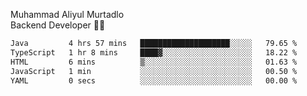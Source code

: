 Muhammad Aliyul Murtadlo
<br>
Backend Developer 👨‍💻
<br>
<!--START_SECTION:waka-->

```txt
Java         4 hrs 57 mins   ████████████████████░░░░░   79.65 %
TypeScript   1 hr 8 mins     ████▓░░░░░░░░░░░░░░░░░░░░   18.22 %
HTML         6 mins          ▒░░░░░░░░░░░░░░░░░░░░░░░░   01.63 %
JavaScript   1 min           ░░░░░░░░░░░░░░░░░░░░░░░░░   00.50 %
YAML         0 secs          ░░░░░░░░░░░░░░░░░░░░░░░░░   00.00 %
```

<!--END_SECTION:waka-->
